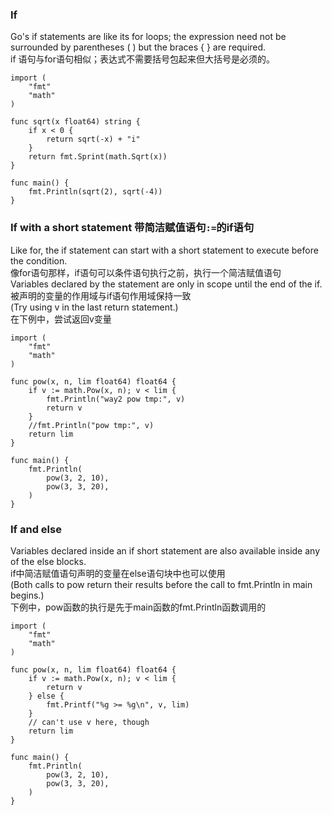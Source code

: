 ### If
Go's if statements are like its for loops; the expression need not be surrounded by parentheses ( ) but the braces { } are required.  
if 语句与for语句相似；表达式不需要括号包起来但大括号是必须的。
```golang
import (
	"fmt"
	"math"
)

func sqrt(x float64) string {
	if x < 0 {
		return sqrt(-x) + "i"
	}
	return fmt.Sprint(math.Sqrt(x))
}

func main() {
	fmt.Println(sqrt(2), sqrt(-4))
}
```

### If with a short statement 带简洁赋值语句`:=`的if语句
Like for, the if statement can start with a short statement to execute before the condition.  
像for语句那样，if语句可以条件语句执行之前，执行一个简洁赋值语句  
Variables declared by the statement are only in scope until the end of the if.  
被声明的变量的作用域与if语句作用域保持一致  
(Try using v in the last return statement.)  
在下例中，尝试返回v变量  
```golang
import (
	"fmt"
	"math"
)

func pow(x, n, lim float64) float64 {
	if v := math.Pow(x, n); v < lim {
	    fmt.Println("way2 pow tmp:", v)
		return v
	}
	//fmt.Println("pow tmp:", v)
	return lim
}

func main() {
	fmt.Println(
		pow(3, 2, 10),
		pow(3, 3, 20),
	)
}
```

### If and else
Variables declared inside an if short statement are also available inside any of the else blocks.  
if中简洁赋值语句声明的变量在else语句块中也可以使用  
(Both calls to pow return their results before the call to fmt.Println in main begins.)  
下例中，pow函数的执行是先于main函数的fmt.Println函数调用的
```golang
import (
	"fmt"
	"math"
)

func pow(x, n, lim float64) float64 {
	if v := math.Pow(x, n); v < lim {
		return v
	} else {
		fmt.Printf("%g >= %g\n", v, lim)
	}
	// can't use v here, though
	return lim
}

func main() {
	fmt.Println(
		pow(3, 2, 10),
		pow(3, 3, 20),
	)
}
```






































